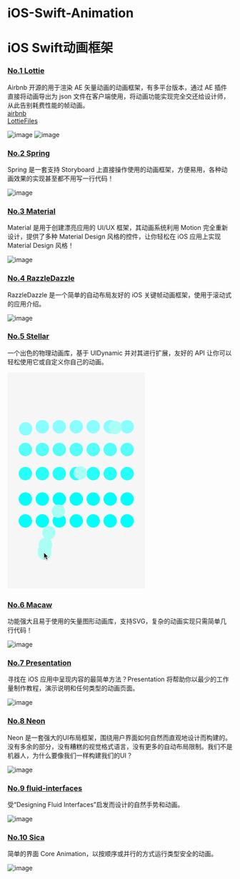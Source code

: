 # iOS-Swift-Animation

# iOS Swift动画框架

### [No.1 Lottie](https://github.com/airbnb/lottie-ios)
Airbnb 开源的用于渲染 AE 矢量动画的动画框架，有多平台版本，通过 AE 插件直接将动画导出为 json 文件在客户端使用，将动画功能实现完全交还给设计师，从此告别耗费性能的帧动画。  
[airbnb](http://airbnb.io/lottie/#/ios?id=ios-sample-app)  
[LottieFiles](https://lottiefiles.com/)  

![image](https://github.com/airbnb/lottie-ios/blob/master/_Gifs/Examples1.gif)
![image](https://github.com/airbnb/lottie-ios/blob/master/_Gifs/Examples2.gif)

### [No.2 Spring](https://github.com/MengTo/Spring)
Spring 是一套支持 Storyboard 上直接操作使用的动画框架，方便易用，各种动画效果的实现甚至都不用写一行代码！

![image](https://camo.githubusercontent.com/96d7892bf2ea4da272e8ae6b45842f60ebb70933/687474703a2f2f636c2e6c792f696d6167652f3234316f30473147335333362f646f776e6c6f61642f737072696e6773657475702e6a7067)

### [No.3 Material](https://github.com/CosmicMind/Material)
Material 是用于创建漂亮应用的 UI/UX 框架，其动画系统利用 Motion 完全重新设计，提供了多种 Material Design 风格的控件，让你轻松在 iOS 应用上实现 Material Design 风格！

![image](https://camo.githubusercontent.com/050636f4d1d1ce90fd68a20a098573af3be0ff53/687474703a2f2f7777772e636f736d69636d696e642e636f6d2f6d6f74696f6e2f70726f6a656374732f70686f746f732e676966)

### [No.4 RazzleDazzle](https://github.com/IFTTT/RazzleDazzle)
RazzleDazzle 是一个简单的自动布局友好的 iOS 关键帧动画框架，使用于滚动式的应用介绍。

![image](https://github.com/IFTTT/RazzleDazzle/blob/master/Example/Docs/razzledazzle-demo.gif)

### [No.5 Stellar](https://github.com/AugustRush/Stellar)
一个出色的物理动画库，基于 UIDynamic 并对其进行扩展，友好的 API 让你可以轻松使用它或自定义你自己的动画。

![image](https://github.com/AugustRush/Stellar/blob/master/balls.gif)

### [No.6 Macaw](https://github.com/exyte/Macaw)
功能强大且易于使用的矢量图形动画库，支持SVG，复杂的动画实现只需简单几行代码！

![image](https://camo.githubusercontent.com/1d1657d1b2f861b7339803523b968e6889539cac/687474703a2f2f692e696d6775722e636f6d2f706a6d787244492e676966)

### [No.7 Presentation](https://github.com/hyperoslo/Presentation)
寻找在 iOS 应用中呈现内容的最简单方法？Presentation 将帮助你以最少的工作量制作教程，演示说明和任何类型的动画页面。

![image](https://raw.githubusercontent.com/hyperoslo/Presentation/master/Example/Parallax/Images/Parallax-v2.gif)

### [No.8 Neon](https://github.com/mamaral/Neon)
Neon 是一套强大的UI布局框架，围绕用户界面如何自然而直观地设计而构建的。没有多余的部分，没有糟糕的视觉格式语言，没有更多的自动布局限制。我们不是机器人，为什么要像我们一样构建我们的UI？

![image](https://github.com/mamaral/Neon/blob/master/Screenshots/demo.gif)

### [No.9 fluid-interfaces](https://github.com/nathangitter/fluid-interfaces)
受“Designing Fluid Interfaces”启发而设计的自然手势和动画。

![image](https://github.com/nathangitter/fluid-interfaces/blob/master/Resources/springdemo.gif)

### [No.10 Sica](https://github.com/cats-oss/Sica)
简单的界面 Core Animation，以按顺序或并行的方式运行类型安全的动画。

![image](https://github.com/cats-oss/Sica/blob/master/resources/sequenceAnimation.gif)

